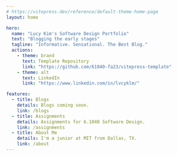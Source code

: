 ```yaml
---
# https://vitepress.dev/reference/default-theme-home-page
layout: home

hero:
  name: "Lucy Kim's Software Design Portfolio"
  text: "Blogging the early stages"
  tagline: "Informative. Sensational. The Best Blog."
  actions:
    - theme: brand
      text: Template Repository
      link: "https://github.com/61040-fa23/vitepress-template"
    - theme: alt
      text: LinkedIn
      link: "https://www.linkedin.com/in/lvcyklm/"

features:
  - title: Blogs
    details: Blogs coming soon.
    link: /blogs
  - title: Assignments
    details: Assignments for 6.1040 Software Design.
    link: /assignments
  - title: About Me
    details: I'm a junior at MIT from Dallas, TX.
    link: /about
---
```

